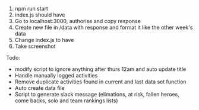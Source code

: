 1. npm run start
2. index.js should have <App/>
3. Go to localhost:3000, authorise and copy response
4. Create new file in /data with response and format it like the other week's data
5. Change index.js to have <Leaderboard>
6. Take screenshot


Todo:
- modify script to ignore anything after thurs 12am and auto update title
- Handle manually logged activities
- Remove duplicate activities found in current and last data set function
- Auto create data file
- Script to generate slack message (elimations, at risk, fallen heroes, come backs, solo and team rankings lists)